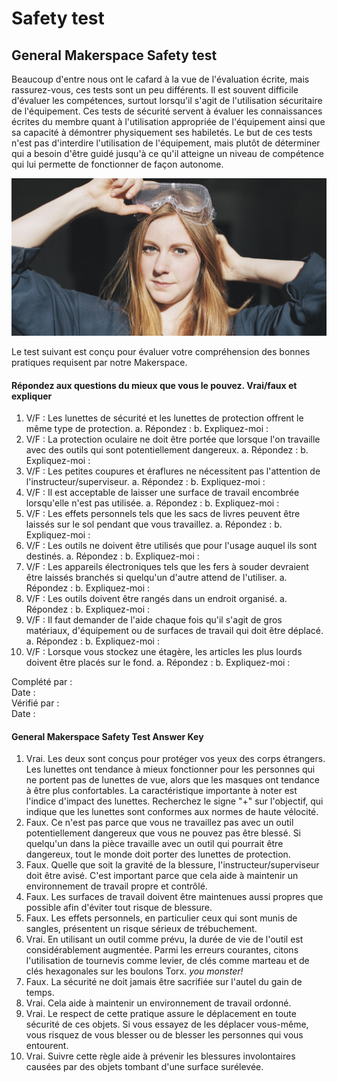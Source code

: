 # Safety test

## General Makerspace Safety test

Beaucoup d'entre nous ont le cafard à la vue de l'évaluation écrite, mais rassurez-vous, ces tests sont un peu différents. Il est souvent difficile d'évaluer les compétences, surtout lorsqu'il s'agit de l'utilisation sécuritaire de l'équipement. Ces tests de sécurité servent à évaluer les connaissances écrites du membre quant à l'utilisation appropriée de l'équipement ainsi que sa capacité à démontrer physiquement ses habiletés. Le but de ces tests n'est pas d'interdire l'utilisation de l'équipement, mais plutôt de déterminer qui a besoin d'être guidé jusqu'à ce qu'il atteigne un niveau de compétence qui lui permette de fonctionner de façon autonome. 

![](../../../.gitbook/assets/image%20%2815%29%20%281%29.png)

Le test suivant est conçu pour évaluer votre compréhension des bonnes pratiques requisent par notre Makerspace. 

#### Répondez aux questions du mieux que vous le pouvez. Vrai/faux et expliquer

1.  V/F : Les lunettes de sécurité et les lunettes de protection offrent le même type de protection.  a. Répondez :  b. Expliquez-moi : 
2.  V/F : La protection oculaire ne doit être portée que lorsque l'on travaille avec des outils qui sont potentiellement dangereux.  a. Répondez :  b. Expliquez-moi : 
3. V/F : Les petites coupures et éraflures ne nécessitent pas l'attention de l'instructeur/superviseur. a. Répondez :  b. Expliquez-moi : 
4. V/F : Il est acceptable de laisser une surface de travail encombrée lorsqu'elle n'est pas utilisée.  a. Répondez :  b. Expliquez-moi : 
5. V/F : Les effets personnels tels que les sacs de livres peuvent être laissés sur le sol pendant que vous travaillez.  a. Répondez :  b. Expliquez-moi : 
6. V/F : Les outils ne doivent être utilisés que pour l'usage auquel ils sont destinés.  a. Répondez :  b. Expliquez-moi : 
7. V/F : Les appareils électroniques tels que les fers à souder devraient être laissés branchés si quelqu'un d'autre attend de l'utiliser.  a. Répondez :  b. Expliquez-moi : 
8. V/F : Les outils doivent être rangés dans un endroit organisé.  a. Répondez :  b. Expliquez-moi : 
9. V/F : Il faut demander de l'aide chaque fois qu'il s'agit de gros matériaux, d'équipement ou de surfaces de travail qui doit être déplacé.  a. Répondez :  b. Expliquez-moi : 
10. V/F : Lorsque vous stockez une étagère, les articles les plus lourds doivent être placés sur le fond.  a. Répondez :  b. Expliquez-moi : 

Complété par :   
Date :   
Vérifié par :   
Date :

#### General Makerspace Safety Test Answer Key

1. Vrai. Les deux sont conçus pour protéger vos yeux des corps étrangers. Les lunettes ont tendance à mieux fonctionner pour les personnes qui ne portent pas de lunettes de vue, alors que les masques ont tendance à être plus confortables. La caractéristique importante à noter est l'indice d'impact des lunettes. Recherchez le signe "+" sur l'objectif, qui indique que les lunettes sont conformes aux normes de haute vélocité.
2. Faux. Ce n'est pas parce que vous ne travaillez pas avec un outil potentiellement dangereux que vous ne pouvez pas être blessé. Si quelqu'un dans la pièce travaille avec un outil qui pourrait être dangereux, tout le monde doit porter des lunettes de protection.
3. Faux. Quelle que soit la gravité de la blessure, l'instructeur/superviseur doit être avisé. C'est important parce que cela aide à maintenir un environnement de travail propre et contrôlé.
4. Faux. Les surfaces de travail doivent être maintenues aussi propres que possible afin d'éviter tout risque de blessure.
5. Faux. Les effets personnels, en particulier ceux qui sont munis de sangles, présentent un risque sérieux de trébuchement.
6. Vrai. En utilisant un outil comme prévu, la durée de vie de l'outil est considérablement augmentée. Parmi les erreurs courantes, citons l'utilisation de tournevis comme levier, de clés comme marteau et de clés hexagonales sur les boulons Torx. _you monster!_
7. Faux. La sécurité ne doit jamais être sacrifiée sur l'autel du gain de temps.
8. Vrai. Cela aide à maintenir un environnement de travail ordonné.
9. Vrai. Le respect de cette pratique assure le déplacement en toute sécurité de ces objets. Si vous essayez de les déplacer vous-même, vous risquez de vous blesser ou de blesser les personnes qui vous entourent.
10. Vrai. Suivre cette règle aide à prévenir les blessures involontaires causées par des objets tombant d'une surface surélevée.








